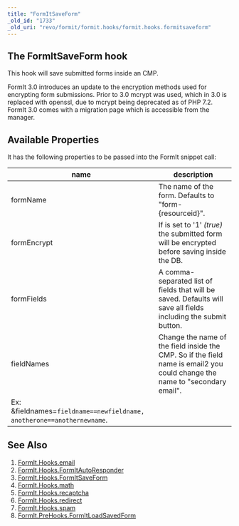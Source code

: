 ```yaml
---
title: "FormItSaveForm"
_old_id: "1733"
_old_uri: "revo/formit/formit.hooks/formit.hooks.formitsaveform"
---
```


## The FormItSaveForm hook

 This hook will save submitted forms inside an CMP.

 FormIt 3.0 introduces an update to the encryption methods used for encrypting form submissions. Prior to 3.0 mcrypt was used, which in 3.0 is replaced with openssl, due to mcrypt being deprecated as of PHP 7.2. FormIt 3.0 comes with a migration page which is accessible from the manager. 

## Available Properties

 It has the following properties to be passed into the FormIt snippet call:

 | name | description |
|------|-------------|
| formName | The name of the form. Defaults to "form-{resourceid}". |
| formEncrypt | If is set to '1' _(true)_ the submitted form will be encrypted before saving inside the DB. |
| formFields | A comma-separated list of fields that will be saved. Defaults will save all fields including the submit button. |
| fieldNames | Change the name of the field inside the CMP. So if the field name is email2 you could change the name to "secondary email". 
 Ex: &fieldnames=`fieldname==newfieldname, anotherone==anothernewname`. |

## See Also

1. [FormIt.Hooks.email](/extras/revo/formit/formit.hooks/formit.hooks.email)
2. [FormIt.Hooks.FormItAutoResponder](/extras/revo/formit/formit.hooks/formit.hooks.formitautoresponder)
3. [FormIt.Hooks.FormItSaveForm](http://rtfm.modx.com/extras/revo/formit/formit.hooks/formit.hooks.formitsaveform)
4. [FormIt.Hooks.math](/extras/revo/formit/formit.hooks/formit.hooks.math)
5. [FormIt.Hooks.recaptcha](/extras/revo/formit/formit.hooks/formit.hooks.recaptcha)
6. [FormIt.Hooks.redirect](/extras/revo/formit/formit.hooks/formit.hooks.redirect)
7. [FormIt.Hooks.spam](/extras/revo/formit/formit.hooks/formit.hooks.spam)
8. [FormIt.PreHooks.FormItLoadSavedForm](https://docs.modx.com/extras/revo/formit/formit.hooks/formit.prehooks.formitloadsavedform)